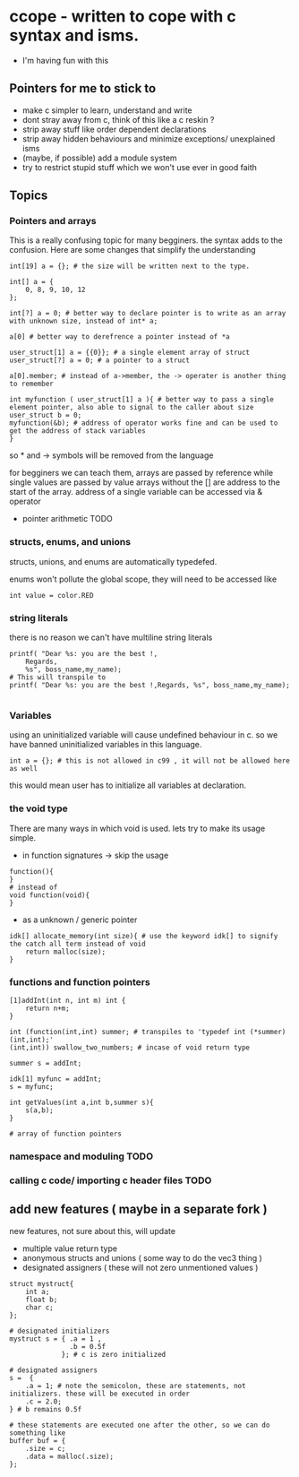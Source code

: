 # ccope - written to cope with c syntax and isms. 
- I'm having fun with this
## Pointers for me to stick to
 * make c simpler to learn, understand and write
 * dont stray away from c, think of this like a c reskin ?
 * strip away stuff like order dependent declarations 
 * strip away hidden behaviours and minimize exceptions/ unexplained isms
 * (maybe, if possible) add a module system 
 * try to restrict stupid stuff which we won't use ever in good faith

## Topics
### Pointers and arrays 
This is a really confusing topic for many begginers. the syntax adds to the confusion.
Here are some changes that simplify the understanding

```
int[19] a = {}; # the size will be written next to the type.
    
int[] a = {
    0, 8, 9, 10, 12
};

int[?] a = 0; # better way to declare pointer is to write as an array with unknown size, instead of int* a;

a[0] # better way to derefrence a pointer instead of *a

user_struct[1] a = {{0}}; # a single element array of struct
user_struct[?] a = 0; # a pointer to a struct

a[0].member; # instead of a->member, the -> operater is another thing to remember

int myfunction ( user_struct[1] a ){ # better way to pass a single element pointer, also able to signal to the caller about size
user_struct b = 0;
myfunction(&b); # address of operator works fine and can be used to get the address of stack variables
}
```

so * and -> symbols will be removed from the language

for begginers we can teach them,
 arrays are passed by reference
while single values are passed by value
arrays without the [] are address to the start of the array. address of a single variable can be accessed via & operator
- pointer arithmetic TODO

### structs, enums, and unions 
structs, unions, and enums are automatically typedefed.

enums won't pollute the global scope, they will need to be accessed like
```
int value = color.RED
```

### string literals
there is no reason we can't have multiline string literals
```
printf( "Dear %s: you are the best !,
    Regards,
    %s", boss_name,my_name);
# This will transpile to 
printf( "Dear %s: you are the best !,Regards, %s", boss_name,my_name);
        
```

### Variables 
using an uninitialized variable will cause undefined behaviour in c. so we have banned uninitialized variables in this language.
```
int a = {}; # this is not allowed in c99 , it will not be allowed here as well
```
this would mean user has to initialize all variables at declaration.

### the void type 
There are many ways in which void is used. lets try to make its usage simple.
- in function signatures -> skip the usage
```
function(){
}
# instead of 
void function(void){
}

```

- as a unknown / generic pointer
```
idk[] allocate_memory(int size){ # use the keyword idk[] to signify the catch all term instead of void
    return malloc(size);
}
```
### functions and function pointers

```
[1]addInt(int n, int m) int {
    return n+m;
}

int (function(int,int) summer; # transpiles to 'typedef int (*summer)(int,int);'
(int,int)) swallow_two_numbers; # incase of void return type

summer s = addInt;

idk[1] myfunc = addInt;
s = myfunc;

int getValues(int a,int b,summer s){
    s(a,b);
}

# array of function pointers

```

### namespace and moduling TODO
### calling c code/ importing c header files TODO

## add new features ( maybe in a separate fork )
new features, not sure about this, will update 
- multiple value return type
- anonymous structs and unions ( some way to do the vec3 thing )
- designated assigners ( these will not zero unmentioned values )

```
struct mystruct{
    int a;
    float b;
    char c;
};

# designated initializers
mystruct s = { .a = 1 ,
               .b = 0.5f
             }; # c is zero initialized

# designated assigners
s =  {
    .a = 1; # note the semicolon, these are statements, not initializers. these will be executed in order
    .c = 2.0;
} # b remains 0.5f

# these statements are executed one after the other, so we can do something like 
buffer buf = {
    .size = c; 
    .data = malloc(.size);
}; 
```

